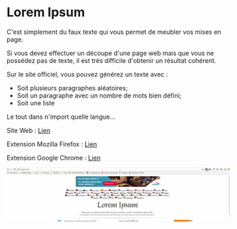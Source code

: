 # Lorem Ipsum

C'est simplement du faux texte qui vous permet de meubler vos mises en page.

Si vous devez effectuer un découpe d'une page web mais que vous ne possédez pas de texte, il est très difficile d'obtenir un résultat cohérent.

Sur le site officiel, vous pouvez générez un texte avec :
 
- Soit plusieurs paragraphes aléatoires;
- Soit un paragraphe avec un nombre de mots bien défini;
- Soit une liste

Le tout dans n'import quelle langue...

Site Web : [Lien](http://fr.lipsum.com/)

Extension Mozilla Firefox : [Lien](https://addons.mozilla.org/fr/firefox/addon/simple-lorem-ipsum/)

Extension Google Chrome : [Lien](https://chrome.google.com/webstore/detail/lorem-ipsum-generator-def/mcdcbjjoakogbcopinefncmkcamnfkdb)

![extension](lorem-ipsum/video/extension-chrome.gif)

